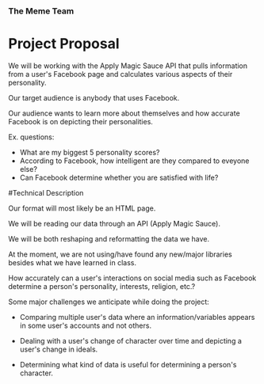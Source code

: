 ### The Meme Team

# Project Proposal

We will be working with the Apply Magic Sauce API that pulls information from a user's Facebook page and calculates various aspects of their personality.

Our target audience is anybody that uses Facebook.

Our audience wants to learn more about themselves and how accurate Facebook is on depicting their personalities.

Ex. questions:

* What are my biggest 5 personality scores?
* According to Facebook, how intelligent are they compared to eveyone else?
* Can Facebook determine whether you are satisfied with life?

#Technical Description

Our format will most likely be an HTML page.

We will be reading our data through an API (Apply Magic Sauce).

We will be both reshaping and reformatting the data we have. 

At the moment, we are not using/have found any new/major libraries besides what we have learned in class.

How accurately can a user's interactions on social media such as Facebook determine a person's personality, interests, religion, etc.?

Some major challenges we anticipate while doing the project:

* Comparing multiple user's data where an information/variables appears in some user's accounts and not others.

* Dealing with a user's change of character over time and depicting a user's change in ideals.

* Determining what kind of data is useful for determining a person's character.

  